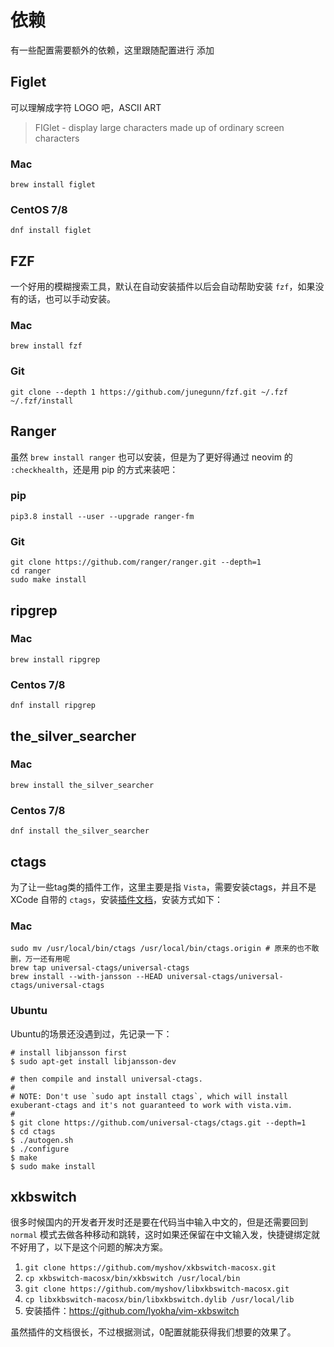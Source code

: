 # 依赖

有一些配置需要额外的依赖，这里跟随配置进行 添加

## Figlet

可以理解成字符 LOGO 吧，ASCII ART

> FIGlet - display large characters made up of ordinary screen characters

### Mac

```
brew install figlet
```

### CentOS 7/8

```
dnf install figlet
```

## FZF

一个好用的模糊搜索工具，默认在自动安装插件以后会自动帮助安装 `fzf`，如果没有的话，也可以手动安装。

### Mac

```
brew install fzf
```

### Git

```
git clone --depth 1 https://github.com/junegunn/fzf.git ~/.fzf
~/.fzf/install
```

## Ranger

虽然 `brew install ranger` 也可以安装，但是为了更好得通过 neovim 的 `:checkhealth`，还是用 pip 的方式来装吧：

### pip

```
pip3.8 install --user --upgrade ranger-fm
```

### Git

```
git clone https://github.com/ranger/ranger.git --depth=1
cd ranger
sudo make install
```

## ripgrep

### Mac

```
brew install ripgrep
```

### Centos 7/8

```
dnf install ripgrep
```

## the_silver_searcher

### Mac

```
brew install the_silver_searcher
```

### Centos 7/8

```
dnf install the_silver_searcher
```

## ctags

为了让一些tag类的插件工作，这里主要是指 `Vista`，需要安装ctags，并且不是 XCode 自带的 `ctags`，安装[插件文档](https://github.com/liuchengxu/vista.vim#compile-ctags-with-json-format-support)，安装方式如下：

### Mac

```
sudo mv /usr/local/bin/ctags /usr/local/bin/ctags.origin # 原来的也不敢删，万一还有用呢
brew tap universal-ctags/universal-ctags
brew install --with-jansson --HEAD universal-ctags/universal-ctags/universal-ctags
```

### Ubuntu

Ubuntu的场景还没遇到过，先记录一下：

```
# install libjansson first
$ sudo apt-get install libjansson-dev

# then compile and install universal-ctags.
#
# NOTE: Don't use `sudo apt install ctags`, which will install exuberant-ctags and it's not guaranteed to work with vista.vim.
#
$ git clone https://github.com/universal-ctags/ctags.git --depth=1
$ cd ctags
$ ./autogen.sh
$ ./configure
$ make
$ sudo make install
```

## xkbswitch

很多时候国内的开发者开发时还是要在代码当中输入中文的，但是还需要回到 `normal` 模式去做各种移动和跳转，这时如果还保留在中文输入发，快捷键绑定就不好用了，以下是这个问题的解决方案。

1. `git clone https://github.com/myshov/xkbswitch-macosx.git`
2. `cp xkbswitch-macosx/bin/xkbswitch /usr/local/bin`
3. `git clone https://github.com/myshov/libxkbswitch-macosx.git`
4. `cp libxkbswitch-macosx/bin/libxkbswitch.dylib /usr/local/lib`
5. 安装插件：https://github.com/lyokha/vim-xkbswitch

虽然插件的文档很长，不过根据测试，0配置就能获得我们想要的效果了。
